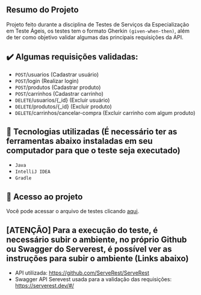 ## Resumo do Projeto
Projeto feito durante a disciplina de Testes de Serviços da Especialização em Teste Ágeis, os testes tem o formato Gherkin ``(given-when-then)``, além de ter como objetivo validar algumas das principais requisições da API.

## ✔️ Algumas requisições validadas:

- ``POST``/usuarios (Cadastrar usuário)
- ``POST``/login (Realizar login)
- ``POST``/produtos (Cadastrar produto)
- ``POST``/carrinhos (Cadastrar carrinho)
- ``DELETE``/usuarios/{_id} (Excluir usuário)
- ``DELETE``/produtos/{_id} (Excluir produto)
- ``DELETE``/carrinhos/cancelar-compra (Excluir carrinho com algum produto)

## 🔨 Tecnologias utilizadas (É necessário ter as ferramentas abaixo instaladas em seu computador para que o teste seja executado)
- ``Java``
- ``IntelliJ IDEA``
- ``Gradle``

## 📁 Acesso ao projeto
 Você pode acessar o arquivo de testes clicando [aqui](https://github.com/assiriamenezes/serverest-apirestassured/blob/master/app/src/test/java/aulara/Exercicio2.java).
 
## [ATENÇÃO] Para a execução do teste, é necessário subir o ambiente, no próprio Github ou Swagger do Serverest, é possível ver as instruções para subir o ambiente (Links abaixo)
- API utilizada: https://github.com/ServeRest/ServeRest 
- Swagger API Serevest usada para a validação das requisições: https://serverest.dev/#/



